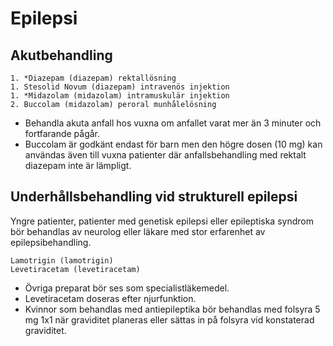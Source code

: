 Epilepsi
========

Akutbehandling
--------------

    1. *Diazepam (diazepam) rektallösning
    1. Stesolid Novum (diazepam) intravenös injektion
	1. *Midazolam (midazolam) intramuskulär injektion
    2. Buccolam (midazolam) peroral munhålelösning

-   Behandla akuta anfall hos vuxna om anfallet varat mer än 3 minuter och 
    fortfarande pågår.
-   Buccolam är godkänt endast för barn men den högre dosen (10 mg) kan
    användas även till vuxna patienter där anfallsbehandling med rektalt 
    diazepam inte är lämpligt.

Underhållsbehandling vid strukturell epilepsi
---------------------------------------------

Yngre patienter, patienter med genetisk epilepsi eller epileptiska syndrom bör behandlas
av neurolog eller läkare med stor erfarenhet av epilepsibehandling.

    Lamotrigin (lamotrigin)
    Levetiracetam (levetiracetam)

-   Övriga preparat bör ses som specialistläkemedel.
-   Levetiracetam doseras efter njurfunktion.
-   Kvinnor som behandlas med antiepileptika bör behandlas med folsyra 5 mg 
    1x1 när graviditet planeras eller sättas in på folsyra vid konstaterad
	graviditet.
